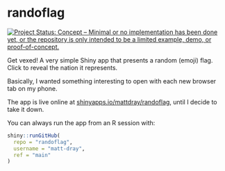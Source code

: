 
# randoflag

<!-- badges: start -->
[![Project Status: Concept – Minimal or no implementation has been done yet, or the repository is only intended to be a limited example, demo, or proof-of-concept.](https://www.repostatus.org/badges/latest/concept.svg)](https://www.repostatus.org/#concept)
<!-- badges: end -->

Get vexed! A very simple Shiny app that presents a random (emoji) flag. Click to reveal the nation it represents.

Basically, I wanted something interesting to open with each new browser tab on my phone.

The app is live online at [shinyapps.io/mattdray/randoflag](https://shinyapps.io/mattdray/randoflag), until I decide to take it down. 

You can always run the app from an R session with:

``` r
shiny::runGitHub(
  repo = "randoflag", 
  username = "matt-dray",
  ref = "main"
)
```
